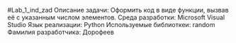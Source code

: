 #Lab_1_ind_zad
Описание задачи: Оформить код в виде функции, вызвав её с указанным числом элементов.
Среда разработки: Microsoft Visual Studio
Язык реализации: Python
Используемые библиоткеи: random
Фамилия разработчика: Дорофеев
